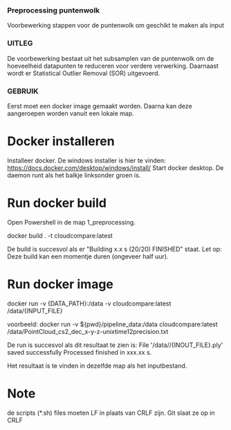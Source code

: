 ### Preprocessing puntenwolk
Voorbewerking stappen voor de puntenwolk om geschikt te maken als input

### UITLEG
De voorbewerking bestaat uit het subsamplen van de puntenwolk om de hoeveelheid datapunten te reduceren voor verdere verwerking.
Daarnaast wordt er Statistical Outlier Removal (SOR) uitgevoerd. 

### GEBRUIK
Eerst moet een docker image gemaakt worden. Daarna kan deze aangeroepen worden vanuit een lokale map.

# Docker installeren
Installeer docker. De windows installer is hier te vinden: https://docs.docker.com/desktop/windows/install/
Start docker desktop. De daemon runt als het balkje linksonder groen is.

# Run docker build
Open Powershell in de map 1_preprocessing.

docker build . -t cloudcompare:latest

De build is succesvol als er "Building x.x s (20/20) FINISHED" staat. 
Let op: Deze build kan een momentje duren (ongeveer half uur).
# Run docker image 
docker run -v {DATA_PATH}:/data -v cloudcompare:latest /data/{INPUT_FILE}

voorbeeld:
docker run -v ${pwd}/pipeline_data:/data cloudcompare:latest /data/PointCloud_cs2_dec_x-y-z-unixtime12precision.txt

De run is succesvol als dit resultaat te zien is:
File '/data//{INOUT_FILE}.ply' saved successfully
Processed finished in xxx.xx s.

Het resultaat is te vinden in dezelfde map als het inputbestand.

# Note
de scripts (*.sh) files moeten LF in plaats van CRLF zijn. Git slaat ze op in CRLF